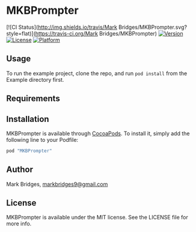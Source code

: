 # MKBPrompter

[![CI Status](http://img.shields.io/travis/Mark Bridges/MKBPrompter.svg?style=flat)](https://travis-ci.org/Mark Bridges/MKBPrompter)
[![Version](https://img.shields.io/cocoapods/v/MKBPrompter.svg?style=flat)](http://cocoapods.org/pods/MKBPrompter)
[![License](https://img.shields.io/cocoapods/l/MKBPrompter.svg?style=flat)](http://cocoapods.org/pods/MKBPrompter)
[![Platform](https://img.shields.io/cocoapods/p/MKBPrompter.svg?style=flat)](http://cocoapods.org/pods/MKBPrompter)

## Usage

To run the example project, clone the repo, and run `pod install` from the Example directory first.

## Requirements

## Installation

MKBPrompter is available through [CocoaPods](http://cocoapods.org). To install
it, simply add the following line to your Podfile:

```ruby
pod "MKBPrompter"
```

## Author

Mark Bridges, markbridges9@gmail.com

## License

MKBPrompter is available under the MIT license. See the LICENSE file for more info.
